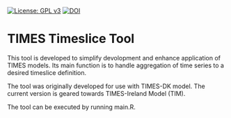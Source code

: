 [![License: GPL v3](https://img.shields.io/badge/License-GPLv3-blue.svg)](https://www.gnu.org/licenses/gpl-3.0)
[![DOI](https://zenodo.org/badge/275248408.svg)](https://zenodo.org/badge/latestdoi/275248408)

# TIMES Timeslice Tool

This tool is developed to simplify devolopment and enhance application of TIMES models. Its main function is to handle aggregation of time series to a desired timeslice definition.

The tool was originally developed for use with TIMES-DK model. The current version is geared towards TIMES-Ireland Model (TIM). 

The tool can be executed by running main.R.
